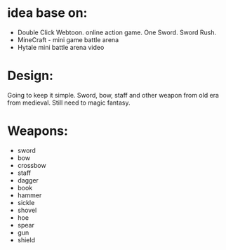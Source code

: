 
# idea base on:
- Double Click Webtoon. online action game.  One Sword. Sword Rush.
- MineCraft - mini game battle arena 
- Hytale mini battle arena video

# Design:
  Going to keep it simple. Sword, bow, staff and other weapon from old era from medieval. Still need to magic fantasy.

# Weapons:
- sword
- bow
- crossbow
- staff
- dagger
- book
- hammer
- sickle
- shovel
- hoe
- spear
- gun
- shield